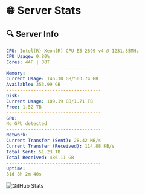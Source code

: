 # 🌐 Server Stats
## 🔍 Server Info
```yaml
CPU: Intel(R) Xeon(R) CPU E5-2699 v4 @ 1231.85MHz
CPU Usage: 0.80%
Cores: 44P | 88T
-----------------------------------
Memory:
Current Usage: 146.30 GB/503.74 GB
Available: 353.99 GB
-----------------------------------
Disk:
Current Usage: 109.19 GB/1.71 TB
Free: 1.52 TB
-----------------------------------
GPU:
No GPU detected
-----------------------------------
Network:
Current Transfer (Sent): 28.42 MB/s
Current Transfer (Received): 114.88 KB/s
Total Sent: 51.23 TB
Total Received: 486.11 GB
-----------------------------------
Uptime:
31d 8h 2m 40s
```
![GitHub Stats](https://img.shields.io/badge/Updated-2025-04-08_05:25:29-blue)